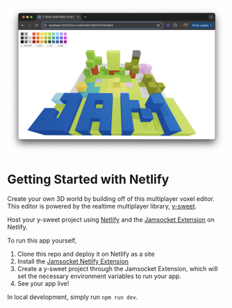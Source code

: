 ![voxel-demo](/public/voxel-demo.png)

# Getting Started with Netlify

Create your own 3D world by building off of this multiplayer voxel editor. This editor is powered by the realtime multiplayer library, [y-sweet](https://github.com/jamsocket/y-sweet).

Host your y-sweet project using [Netlify](https://app.netlify.com/) and the [Jamsocket Extension](https://netlify.com/integrations/jamsocket) on Netlify.

To run this app yourself,

1. Clone this repo and deploy it on Netlify as a site
2. Install the [Jamsocket Netlify Extension](https://netlify.com/integrations/jamsocket)
3. Create a y-sweet project through the Jamsocket Extension, which will set the necessary environment variables to run your app.
4. See your app live!

In local development, simply run `npm run dev`.
